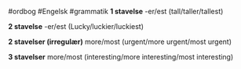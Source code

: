 #ordbog #Engelsk #grammatik 
**1 stavelse**
-er/est (tall/taller/tallest)

**2 stavelse**
-er/est (Lucky/luckier/luckiest)

**2 stavelser (irregulær)**
more/most (urgent/more urgent/most urgent)

**3 stavelser**
more/most (interesting/more interesting/most interesting)
